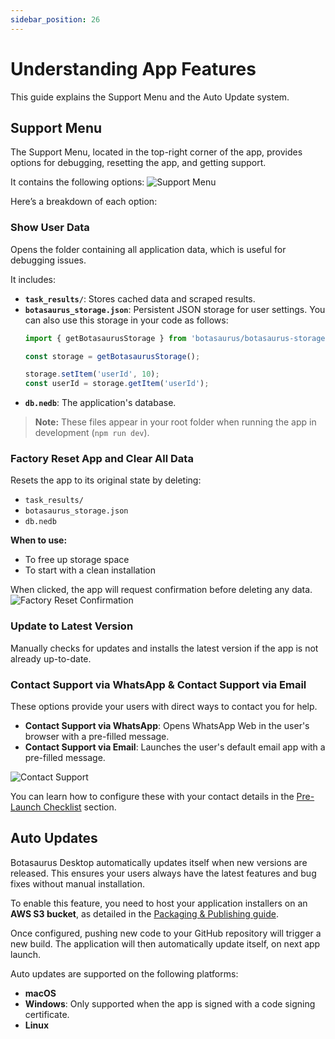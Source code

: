 ```yaml
---
sidebar_position: 26
---
```


# Understanding App Features
This guide explains the Support Menu and the Auto Update system.

## Support Menu

The Support Menu, located in the top-right corner of the app, provides options for debugging, resetting the app, and getting support.

It contains the following options:
![Support Menu](https://raw.githubusercontent.com/omkarcloud/botasaurus/master/images/understanding-app-features/support-menu.png)

Here’s a breakdown of each option:

### Show User Data

Opens the folder containing all application data, which is useful for debugging issues.

It includes:

-   **`task_results/`**: Stores cached data and scraped results.
-   **`botasaurus_storage.json`**: Persistent JSON storage for user settings. You can also use this storage in your code as follows:
    ```javascript
    import { getBotasaurusStorage } from 'botasaurus/botasaurus-storage';

    const storage = getBotasaurusStorage();
    
    storage.setItem('userId', 10);
    const userId = storage.getItem('userId');
    ```
-   **`db.nedb`**: The application's database.

> **Note:** These files appear in your root folder when running the app in development (`npm run dev`).

### Factory Reset App and Clear All Data

Resets the app to its original state by deleting:  
- `task_results/`  
- `botasaurus_storage.json`  
- `db.nedb`

**When to use:**
- To free up storage space
- To start with a clean installation

When clicked, the app will request confirmation before deleting any data.
![Factory Reset Confirmation](https://raw.githubusercontent.com/omkarcloud/botasaurus/master/images/understanding-app-features/factory-reset-confirmation.png)

### Update to Latest Version

Manually checks for updates and installs the latest version if the app is not already up-to-date.

### Contact Support via WhatsApp & Contact Support via Email

These options provide your users with direct ways to contact you for help.

-   **Contact Support via WhatsApp**: Opens WhatsApp Web in the user's browser with a pre-filled message.
-   **Contact Support via Email**: Launches the user's default email app with a pre-filled message.

![Contact Support](https://raw.githubusercontent.com/omkarcloud/botasaurus/master/images/understanding-app-features/contact-support.png)

You can learn how to configure these with your contact details in the [Pre-Launch Checklist](./pre-launch-checklist.md) section.

## Auto Updates

Botasaurus Desktop automatically updates itself when new versions are released. This ensures your users always have the latest features and bug fixes without manual installation.

To enable this feature, you need to host your application installers on an **AWS S3 bucket**, as detailed in the [Packaging & Publishing guide](./packaging-publishing.md).

Once configured, pushing new code to your GitHub repository will trigger a new build. The application will then automatically update itself, on next app launch.

Auto updates are supported on the following platforms:
-   **macOS**
-   **Windows**: Only supported when the app is signed with a code signing certificate.
-   **Linux**